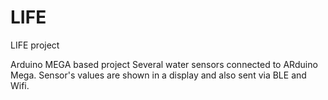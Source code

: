 # LIFE
LIFE project

Arduino MEGA based project
Several water sensors connected to ARduino Mega.
Sensor's values are shown in a display and also sent via BLE and Wifi.
